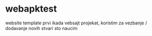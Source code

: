 # webapktest
website template
prvi ikada vebsajt projekat, koristim za vezbanje / dodavanje novih stvari sto naucim
